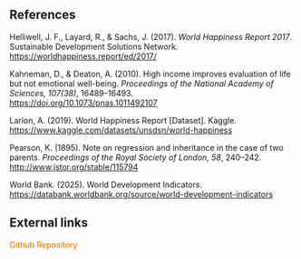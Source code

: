 ## References

<style>
a.custom-link {
  color: #F57C00;
  text-decoration: none;
  font-weight: 500;
}

a.custom-link:hover {
  text-decoration: underline;
  color: #EF6C00;
}
</style>

Helliwell, J. F., Layard, R., & Sachs, J. (2017). <i>World Happiness Report 2017</i>. Sustainable Development Solutions Network.  
<a class="custom-link" href="https://worldhappiness.report/ed/2017/" target="_blank">https://worldhappiness.report/ed/2017/</a>

Kahneman, D., & Deaton, A. (2010). High income improves evaluation of life but not emotional well-being. <i>Proceedings of the National Academy of Sciences, 107(38)</i>, 16489–16493.  
<a class="custom-link" href="https://doi.org/10.1073/pnas.1011492107" target="_blank">https://doi.org/10.1073/pnas.1011492107</a>

Larion, A. (2019). World Happiness Report [Dataset]. Kaggle.  
<a class="custom-link" href="https://www.kaggle.com/datasets/unsdsn/world-happiness" target="_blank">https://www.kaggle.com/datasets/unsdsn/world-happiness</a>

Pearson, K. (1895). Note on regression and inheritance in the case of two parents. <i>Proceedings of the Royal Society of London, 58</i>, 240–242.  
<a class="custom-link" href="http://www.jstor.org/stable/115794" target="_blank">http://www.jstor.org/stable/115794</a>

World Bank. (2025). World Development Indicators.  
<a class="custom-link" href="https://databank.worldbank.org/source/world-development-indicators" target="_blank">https://databank.worldbank.org/source/world-development-indicators</a>

## External links

<a class="custom-link" href="https://github.com/meesuva/Visualitie" target="_blank">Github Repository</a>
